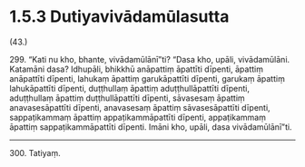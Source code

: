 # 1.5.3 Dutiyavivādamūlasutta

(43.)

299\. “Kati nu kho, bhante, vivādamūlānī”ti? “Dasa kho, upāli, vivādamūlāni. Katamāni dasa? Idhupāli, bhikkhū anāpattiṃ āpattīti dīpenti, āpattiṃ anāpattīti dīpenti, lahukaṃ āpattiṃ garukāpattīti dīpenti, garukaṃ āpattiṃ lahukāpattīti dīpenti, duṭṭhullaṃ āpattiṃ aduṭṭhullāpattīti dīpenti, aduṭṭhullaṃ āpattiṃ duṭṭhullāpattīti dīpenti, sāvasesaṃ āpattiṃ anavasesāpattīti dīpenti, anavasesaṃ āpattiṃ sāvasesāpattīti dīpenti, sappaṭikammaṃ āpattiṃ appaṭikammāpattīti dīpenti, appaṭikammaṃ āpattiṃ sappaṭikammāpattīti dīpenti. Imāni kho, upāli, dasa vivādamūlānī”ti.

---

300\. Tatiyaṃ.
